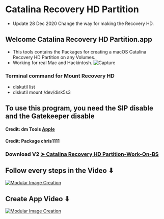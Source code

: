 # Catalina Recovery HD Partition
- Update 28 Dec 2020 Change the way for making the Recovery HD.

## Welcome Catalina Recovery HD Partition.app
- This tools contains the Packages for creating a macOS Catalina Recovery HD Partition on any Volumes.
- Working for real Mac and Hackintosh.
![Capture](https://user-images.githubusercontent.com/6248794/103251556-1f34ed00-4947-11eb-9509-a39be8be7d49.png)


### Terminal command for Mount Recovery HD
- diskutil list
- diskutil mount /dev/disk5s3


## To use this program, you need the SIP disable and the Gatekeeper disable

#### Credit: dm Tools [Apple](https://support.apple.com)

#### Credit: Package chris1111

### Download V2 [➤ Catalina Recovery HD Partition-Work-On-BS](https://github.com/chris1111/Catalina-Recovery-HD-Partition/releases/tag/V2)

## Follow every steps in the Video ⬇︎

[![Modular Image Creation](https://i.ibb.co/K5bFrB5/VIDEO.png)](https://youtu.be/1B7l1AZ6I5k)

## Create App Video ⬇︎

[![Modular Image Creation](https://i.ibb.co/K5bFrB5/VIDEO.png)](https://user-images.githubusercontent.com/6248794/103357992-886d4b00-4a82-11eb-97ae-5f9bc6d5b059.mov)

